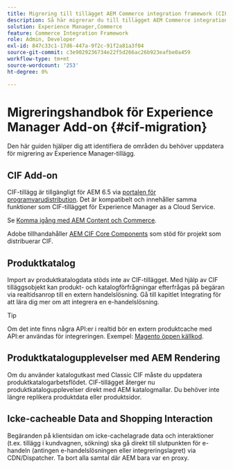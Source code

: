 ```yaml
---
title: Migrering till tillägget AEM Commerce integration framework (CIF)
description: Så här migrerar du till tillägget AEM Commerce integration framework (CIF) från en gammal version.
solution: Experience Manager,Commerce
feature: Commerce Integration Framework
role: Admin, Developer
exl-id: 847c33c1-17d6-447a-9f2c-91f2a81a3f04
source-git-commit: c3e9029236734e22f5d266ac26b923eafbe0a459
workflow-type: tm+mt
source-wordcount: '253'
ht-degree: 0%

---
```


# Migreringshandbok för Experience Manager Add-on {#cif-migration}

Den här guiden hjälper dig att identifiera de områden du behöver uppdatera för migrering av Experience Manager-tillägg.

## CIF Add-on

CIF-tillägg är tillgängligt för AEM 6.5 via [portalen för programvarudistribution](https://experience.adobe.com/#/downloads/content/software-distribution/en/aem.html). Det är kompatibelt och innehåller samma funktioner som CIF-tillägget för Experience Manager as a Cloud Service.

Se [Komma igång med AEM Content och Commerce](getting-started.md).

Adobe tillhandahåller [AEM CIF Core Components](https://github.com/adobe/aem-core-cif-components) som stöd för projekt som distribuerar CIF.

## Produktkatalog

Import av produktkatalogdata stöds inte av CIF-tillägget. Med hjälp av CIF tilläggsobjekt kan produkt- och katalogförfrågningar efterfrågas på begäran via realtidsanrop till en extern handelslösning. Gå till kapitlet Integrating för att lära dig mer om att integrera en e-handelslösning.

>[!TIP]
>
>Om det inte finns några API:er i realtid bör en extern produktcache med API:er användas för integreringen. Exempel: [Magento öppen källkod](https://business.adobe.com/products/magento/open-source.html).

## Produktkatalogupplevelser med AEM Rendering

Om du använder katalogutkast med Classic CIF måste du uppdatera produktkatalogarbetsflödet. CIF-tillägget återger nu produktkatalogupplevelser direkt med AEM katalogmallar. Du behöver inte längre replikera produktdata eller produktsidor.

## Icke-cacheable Data and Shopping Interaction

Begäranden på klientsidan om icke-cachelagrade data och interaktioner (t.ex. tillägg i kundvagnen, sökning) ska gå direkt till slutpunkten för e-handeln (antingen e-handelslösningen eller integreringslagret) via CDN/Dispatcher. Ta bort alla samtal där AEM bara var en proxy.
